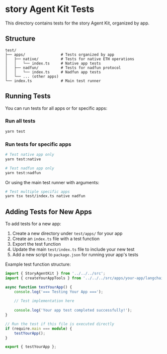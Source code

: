 # story Agent Kit Tests

This directory contains tests for the story Agent Kit, organized by app.

## Structure

```
test/
├── apps/                # Tests organized by app
│   ├── native/          # Tests for native ETH operations
│   │   └── index.ts     # Native app tests
│   ├── nadfun/          # Tests for nadfun protocol
│   │   └── index.ts     # Nadfun app tests
│   └── ... (other apps)
└── index.ts             # Main test runner
```

## Running Tests

You can run tests for all apps or for specific apps:

### Run all tests

```bash
yarn test
```

### Run tests for specific apps

```bash
# Test native app only
yarn test:native

# Test nadfun app only
yarn test:nadfun
```

Or using the main test runner with arguments:

```bash
# Test multiple specific apps
yarn tsx test/index.ts native nadfun
```

## Adding Tests for New Apps

To add tests for a new app:

1. Create a new directory under `test/apps/` for your app
2. Create an `index.ts` file with a test function
3. Export the test function
4. Update the main `test/index.ts` file to include your new test
5. Add a new script to `package.json` for running your app's tests

Example test function structure:

```typescript
import { StoryAgentKit } from '../../../src';
import { createYourAppTools } from '../../../src/apps/your-app/langchain';

async function testYourApp() {
    console.log('=== Testing Your App ===');
    
    // Test implementation here
    
    console.log('Your app test completed successfully!');
}

// Run the test if this file is executed directly
if (require.main === module) {
    testYourApp();
}

export { testYourApp };
``` 
